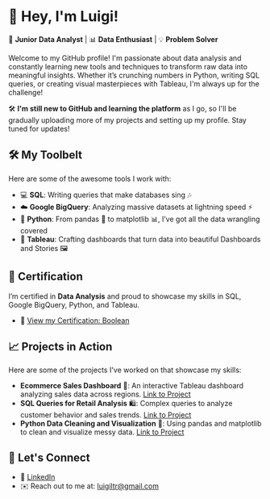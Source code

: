 # 👋 Hey, I'm Luigi!

🎯 **Junior Data Analyst** | 📊 **Data Enthusiast** | 💡 **Problem Solver**

Welcome to my GitHub profile! I'm passionate about data analysis and constantly learning new tools and techniques to transform raw data into meaningful insights. Whether it’s crunching numbers in Python, writing SQL queries, or creating visual masterpieces with Tableau, I'm always up for the challenge!

🛠️ **I'm still new to GitHub and learning the platform** as I go, so I'll be gradually uploading more of my projects and setting up my profile. Stay tuned for updates!

## 🛠️ My Toolbelt

Here are some of the awesome tools I work with:

- 💻 **SQL**: Writing queries that make databases sing 🎶
- ☁️ **Google BigQuery**: Analyzing massive datasets at lightning speed ⚡
- 🐍 **Python**: From pandas 🐼 to matplotlib 📊, I’ve got all the data wrangling covered
- 🎨 **Tableau**: Crafting dashboards that turn data into beautiful Dashboards and Stories 🖼️

## 🏅 Certification

I’m certified in **Data Analysis** and proud to showcase my skills in SQL, Google BigQuery, Python, and Tableau.

- 🏅 [View my Certification: Boolean](https://credsverse.com/credentials/f549a3c2-4dc0-4ab8-a77c-c13d5f272706?)

## 📈 Projects in Action

Here are some of the projects I've worked on that showcase my skills:

- **Ecommerce Sales Dashboard** 🛒: An interactive Tableau dashboard analyzing sales data across regions. [Link to Project](https://github.com/luigilatorre/Tableau-The-Look-Ecommerce-Sales-Profit-Analysis)
- **SQL Queries for Retail Analysis** 🛍️: Complex queries to analyze customer behavior and sales trends. [Link to Project](https://github.com/luigilatorre/sql-data-analysis)
- **Python Data Cleaning and Visualization** 🐍: Using pandas and matplotlib to clean and visualize messy data. [Link to Project](https://github.com/luigilatorre/Air-Quality-Analysis-Lombardy-Region)

## 🚀 Let's Connect

- 💼 [LinkedIn](https://www.linkedin.com/in/luigi-la-torre-b900531b0/)
- ✉️ Reach out to me at: [luigiltr@gmail.com](mailto:luigiltr@gmail.com)
